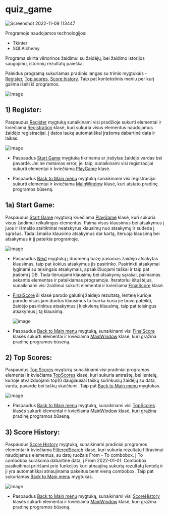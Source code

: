 # quiz_game

![Screenshot 2022-11-09 113447](https://user-images.githubusercontent.com/113506949/200794226-2065f8ab-9b26-4745-89cf-1a8611d8a6ea.png)


Programoje naudojamos technologijos:
- Tkinter
- SQLAlchemy

Programa skirta viktorinos žaidimui su žaidėjų, bei žaidimo istorijos saugojimu, istorinių rezultatų paieška.

Paleidus programą sukuriamas pradinis langas su trimis mygtukais - <ins>Register</ins>, <ins>Top scores</ins>, <ins>Score history</ins>.
Taip pat kontekstinis meniu per kurį galima išeiti iš programos.

![image](https://user-images.githubusercontent.com/113506949/196032589-1134e6fb-d1e2-45a5-b9f3-d2e3a7f60cfd.png)

## 1) Register: 

Paspaudus <ins>Register</ins> mygtuką sunaikinami visi pradžioje sukurti elementai ir kviečiama <ins>Registration</ins> klasė, kuri sukuria
visus elementus naudojamus žaidėjo registracijai. Į datos lauką automatiškai įrašoma dabartinė data ir laikas.

![image](https://user-images.githubusercontent.com/113506949/196032753-eec32768-d342-4fdb-8f73-de4337ce3c59.png)

- Paspaudus <ins>Start Game</ins> mygtuką tikrinama ar įrašytas žaidėjo vardas bei pavardė. Jei ne metamas error, jei taip, sunaikinami visi registracijai
sukurti elementai ir kviečiama <ins>PlayGame</ins> klasė.

- Paspaudus <ins>Back to Main menu</ins> mygtuką sunaikinami visi registracijai sukurti elementai ir kviečiama <ins>MainWindow</ins> klasė, kuri
atstato pradinę programos būseną.

## 1a) Start Game:

Paspaudus <ins>Start Game</ins> mygtuką kviečiama <ins>PlayGame</ins> klasė, kuri sukuria visus žaidimui reikalingus elementus. Paima visus klausimus
bei atsakymus į juos ir išmaišo atsitiktinai neatskyrus klausimų nuo atsakymų ir sudeda į sąrašus. Tada išmaišo klausimo atsakymus dar kartą,
iteruoja klausimą bei atsakymus ir jį pateikia programoje.

![image](https://user-images.githubusercontent.com/113506949/196033215-64157b96-d96c-436d-90e8-2d3607f31113.png)

- Paspaudus <ins>Next</ins> mygtuką į duomenų bazę įrašomas žaidėjo atsakytas klausimas, taip pat kokius atsakymus jis pasirinko. Pasirinkti
atsakymai lyginami su teisingais atsakymais, apsakičiuojami taškai ir taip pat įrašomi į DB. Tada iteruojami klausimų bei atsakymų sąrašai,
paimamas sekantis elementas ir pateikiamas programoje. Iteratoriui ištuštėjus, sunaikinami visi žaidimui sukurti elementai ir kviečiama
<ins>FinalScore</ins> klasė.

- <ins>FinalScore</ins> ši klasė parodo galutinį žaidėjo rezultatą, lentelę kurioje parodo visus jam duotus klausimus ta tvarka kuria jie buvo pateikti, 
žaidėjo pasirinktus atsakymus į kiekvieną klausimą, taip pat teisingus atsakymus į tą klausimą.

  ![image](https://user-images.githubusercontent.com/113506949/196033525-e695094a-1c0e-4b2b-b0bf-e00ec3dce4a6.png)

- Paspaudus <ins>Back to Main menu</ins> mygtuką, sunaikinami visi <ins>FinalScore</ins> klasės sukurti elementai ir kviečiama <ins>MainWindow</ins>
klasė, kuri grąžina pradinę programos būseną.

## 2) Top Scores:

Paspaudus <ins>Top Scores</ins> mygtuką sunaikinami visi pradiniai programos elementai ir kviečiama <ins>TopScores</ins> klasė, kuri
sukuria antraštę, bei lentelę, kurioje atvaizduojami top10 daugiausiai taškų surinkusių žaidėjų su data, vardu, pavarde bei taškų skaičiumi.
Taip pat <ins>Back to Main menu</ins> mygtukas.

![image](https://user-images.githubusercontent.com/113506949/196033807-ebf9d823-f60e-4f06-a6bd-e372865e20b2.png)

- Paspaudus <ins>Back to Main menu</ins> mygtuką, sunaikinami visi <ins>TopScores</ins> klasės sukurti elementai ir kviečiama <ins>MainWindow</ins>
klasė, kuri grąžina pradinę programos būseną.

## 3) Score History:

Paspaudus <ins>Score History</ins> mygtuką, sunaikinami pradiniai programos elementai ir kviečiama <ins>FilteredSearch</ins> klasė, kuri sukuria
rezultatų filtravimui naudojamus elementus, su datų ruožais From - To combobox. Į To combobox surašoma dabartinė data, į From 2022-01-01. 
Combobox pasikeitimai pririšami prie funkcijos kuri atnaujiną sukurtą rezultatų lentelę ir ji yra automatiškai atnaujinama pakeitus bent vieną combobox.
Taip pat sukuriamas <ins>Back to Main menu</ins> mygtukas.

![image](https://user-images.githubusercontent.com/113506949/196033982-f69668e2-8b4d-4cdb-87f0-6800345a0562.png)

- Paspaudus <ins>Back to Main menu</ins> mygtuką, sunaikinami visi <ins>ScoreHistory</ins> klasės sukurti elementai ir kviečiama <ins>MainWindow</ins>
klasė, kuri grąžina pradinę programos būseną.
